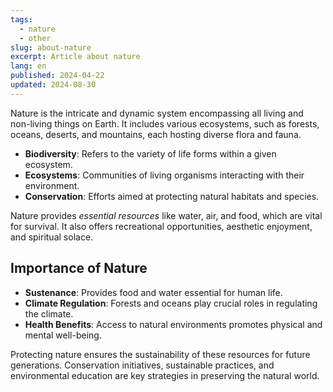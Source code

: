 ```yaml
---
tags:
  - nature
  - other
slug: about-nature
excerpt: Article about nature
lang: en
published: 2024-04-22
updated: 2024-08-30
---
```


Nature is the intricate and dynamic system encompassing all living and non-living things on Earth. It includes various ecosystems, such as forests, oceans, deserts, and mountains, each hosting diverse flora and fauna.

- **Biodiversity**: Refers to the variety of life forms within a given ecosystem.
- **Ecosystems**: Communities of living organisms interacting with their environment.
- **Conservation**: Efforts aimed at protecting natural habitats and species.

Nature provides _essential resources_ like water, air, and food, which are vital for survival. It also offers recreational opportunities, aesthetic enjoyment, and spiritual solace.

## Importance of Nature
- **Sustenance**: Provides food and water essential for human life.
- **Climate Regulation**: Forests and oceans play crucial roles in regulating the climate.
- **Health Benefits**: Access to natural environments promotes physical and mental well-being.

Protecting nature ensures the sustainability of these resources for future generations. Conservation initiatives, sustainable practices, and environmental education are key strategies in preserving the natural world.

